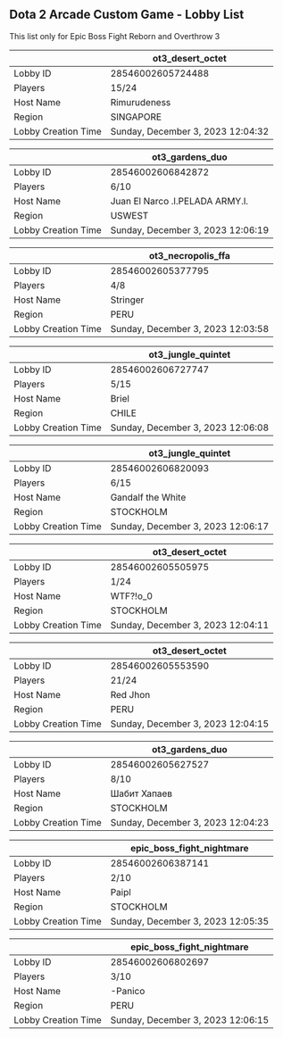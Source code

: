 ## Dota 2 Arcade Custom Game - Lobby List

This list only for Epic Boss Fight Reborn and Overthrow 3

|  | ot3_desert_octet |
| ------ | ------ |
| Lobby ID | 28546002605724488 |
| Players | 15/24 |
| Host Name | Rimurudeness |
| Region | SINGAPORE |
| Lobby Creation Time | Sunday, December 3, 2023 12:04:32 |


|  | ot3_gardens_duo |
| ------ | ------ |
| Lobby ID | 28546002606842872 |
| Players | 6/10 |
| Host Name | Juan El Narco .l.PELADA ARMY.l. |
| Region | USWEST |
| Lobby Creation Time | Sunday, December 3, 2023 12:06:19 |


|  | ot3_necropolis_ffa |
| ------ | ------ |
| Lobby ID | 28546002605377795 |
| Players | 4/8 |
| Host Name | Stringer |
| Region | PERU |
| Lobby Creation Time | Sunday, December 3, 2023 12:03:58 |


|  | ot3_jungle_quintet |
| ------ | ------ |
| Lobby ID | 28546002606727747 |
| Players | 5/15 |
| Host Name | Briel |
| Region | CHILE |
| Lobby Creation Time | Sunday, December 3, 2023 12:06:08 |


|  | ot3_jungle_quintet |
| ------ | ------ |
| Lobby ID | 28546002606820093 |
| Players | 6/15 |
| Host Name | Gandalf the White |
| Region | STOCKHOLM |
| Lobby Creation Time | Sunday, December 3, 2023 12:06:17 |


|  | ot3_desert_octet |
| ------ | ------ |
| Lobby ID | 28546002605505975 |
| Players | 1/24 |
| Host Name | WTF?!о_0 |
| Region | STOCKHOLM |
| Lobby Creation Time | Sunday, December 3, 2023 12:04:11 |


|  | ot3_desert_octet |
| ------ | ------ |
| Lobby ID | 28546002605553590 |
| Players | 21/24 |
| Host Name | Red Jhon |
| Region | PERU |
| Lobby Creation Time | Sunday, December 3, 2023 12:04:15 |


|  | ot3_gardens_duo |
| ------ | ------ |
| Lobby ID | 28546002605627527 |
| Players | 8/10 |
| Host Name | Шабит Хапаев |
| Region | STOCKHOLM |
| Lobby Creation Time | Sunday, December 3, 2023 12:04:23 |


|  | epic_boss_fight_nightmare |
| ------ | ------ |
| Lobby ID | 28546002606387141 |
| Players | 2/10 |
| Host Name | Paipl |
| Region | STOCKHOLM |
| Lobby Creation Time | Sunday, December 3, 2023 12:05:35 |


|  | epic_boss_fight_nightmare |
| ------ | ------ |
| Lobby ID | 28546002606802697 |
| Players | 3/10 |
| Host Name | -Panico |
| Region | PERU |
| Lobby Creation Time | Sunday, December 3, 2023 12:06:15 |


